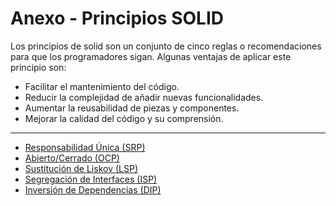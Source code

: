 # Anexo - Principios SOLID

Los principios de solid son un conjunto de cinco reglas o recomendaciones para que los programadores sigan.
Algunas ventajas de aplicar este principio son:

- Facilitar el mantenimiento del código.
- Reducir la complejidad de añadir nuevas funcionalidades.
- Aumentar la reusabilidad de piezas y componentes.
- Mejorar la calidad del código y su comprensión.

---

- [Responsabilidad Única (SRP)](srp.md)
- [Abierto/Cerrado (OCP)](ocp.md)
- [Sustitución de Liskov (LSP)](lsp.md)
- [Segregación de Interfaces (ISP)](isp.md)
- [Inversión de Dependencias (DIP)](dip.md)
